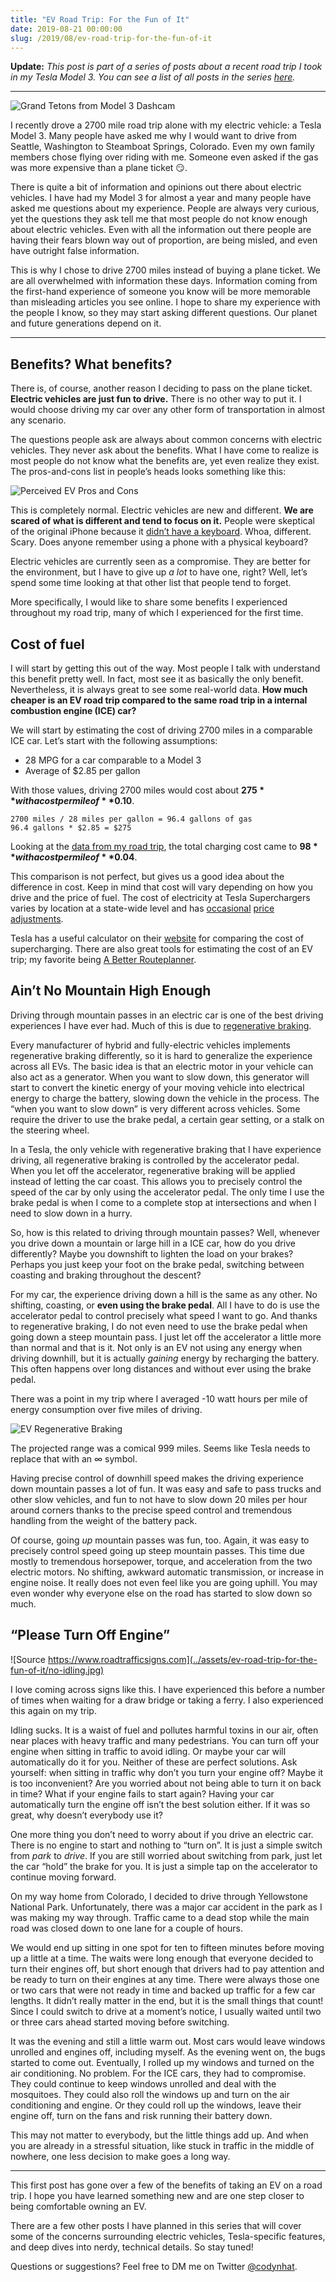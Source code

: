 ```yaml
---
title: "EV Road Trip: For the Fun of It"
date: 2019-08-21 00:00:00
slug: /2019/08/ev-road-trip-for-the-fun-of-it
---
```


**Update:** _This post is part of a series of posts about a recent road trip I took in my Tesla Model 3. You can see a list of all posts in the series [here](/categories/ev-road-trip/)._

- - - -

![Grand Tetons from Model 3 Dashcam](../assets/ev-road-trip-for-the-fun-of-it/teton-tesla-model-3-dashcam.png)

I recently drove a 2700 mile road trip alone with my electric vehicle: a Tesla Model 3. Many people have asked me why I would want to drive from Seattle, Washington to Steamboat Springs, Colorado. Even my own family members chose flying over riding with me. Someone even asked if the gas was more expensive than a plane ticket 😏.

There is quite a bit of information and opinions out there about electric vehicles. I have had my Model 3 for almost a year and many people have asked me questions about my experience. People are always very curious, yet the questions they ask tell me that most people do not know enough about electric vehicles. Even with all the information out there people are having their fears blown way out of proportion, are being misled, and even have outright false information.

This is why I chose to drive 2700 miles instead of buying a plane ticket. We are all overwhelmed with information these days. Information coming from the first-hand experience of someone you know will be more memorable than misleading articles you see online. I hope to share my experience with the people I know, so they may start asking different questions. Our planet and future generations depend on it.

- - - -

## Benefits? What benefits?
There is, of course, another reason I deciding to pass on the plane ticket. **Electric vehicles are just fun to drive.** There is no other way to put it. I would choose driving my car over any other form of transportation in almost any scenario.

The questions people ask are always about common concerns with electric vehicles. They never ask about the benefits. What I have come to realize is most people do not know what the benefits are, yet even realize they exist. The pros-and-cons list in people’s heads looks something like this:

![Perceived EV Pros and Cons](../assets/ev-road-trip-for-the-fun-of-it/pros-cons.png)

This is completely normal. Electric vehicles are new and different. **We are scared of what is different and tend to focus on it.** People were skeptical of the original iPhone because it [didn’t have a keyboard](https://daringfireball.net/2008/05/regarding_the_iphone_keyboard). Whoa, different. Scary. Does anyone remember using a phone with a physical keyboard?

Electric vehicles are currently seen as a compromise. They are better for the environment, but I have to give up _a lot_ to have one, right? Well, let’s spend some time looking at that other list that people tend to forget.

More specifically, I would like to share some benefits I experienced throughout my road trip, many of which I experienced for the first time.

## Cost of fuel
I will start by getting this out of the way. Most people I talk with understand this benefit pretty well. In fact, most see it as basically the only benefit. Nevertheless, it is always great to see some real-world data. **How much cheaper is an EV road trip compared to the same road trip in a internal combustion engine (ICE) car?**

We will start by estimating the cost of driving 2700 miles in a comparable ICE car. Let’s start with the following assumptions:
* 28 MPG for a car comparable to a Model 3
* Average of $2.85 per gallon

With those values, driving 2700 miles would cost about **$275** with a cost per mile of **$0.10**.
```
2700 miles / 28 miles per gallon = 96.4 gallons of gas
96.4 gallons * $2.85 = $275
```

Looking at the [data from my road trip](/data/ev-road-trip/), the total charging cost came to **$98** with a cost per mile of **$0.04**.

This comparison is not perfect, but gives us a good idea about the difference in cost. Keep in mind that cost will vary depending on how you drive and the price of fuel. The cost of electricity at Tesla Superchargers varies by location at a state-wide level and has [occasional](https://electrek.co/2018/03/11/tesla-increases-cost-supercharger/) [price](https://electrek.co/2019/01/18/tesla-increases-supercharger-prices/) [adjustments](https://electrek.co/2019/01/22/tesla-cuts-supercharger-prices-back-down-customer-backlash/).

Tesla has a useful calculator on their [website](https://www.tesla.com/supercharger) for comparing the cost of supercharging. There are also great tools for estimating the cost of an EV trip; my favorite being [A Better Routeplanner](https://abetterrouteplanner.com).

## Ain’t No Mountain High Enough
Driving through mountain passes in an electric car is one of the best driving experiences I have ever had. Much of this is due to [regenerative braking](https://cleantechnica.com/2018/09/30/regenerative-braking-is-one-of-the-joys-of-driving-an-ev/).

Every manufacturer of hybrid and fully-electric vehicles implements regenerative braking differently, so it is hard to generalize the experience across all EVs. The basic idea is that an electric motor in your vehicle can also act as a generator. When you want to slow down, this generator will start to convert the kinetic energy of your moving vehicle into electrical energy to charge the battery, slowing down the vehicle in the process. The “when you want to slow down” is very different across vehicles. Some require the driver to use the brake pedal, a certain gear setting, or a stalk on the steering wheel.

In a Tesla, the only vehicle with regenerative braking that I have experience driving, all regenerative braking is controlled by the accelerator pedal. When you let off the accelerator, regenerative braking will be applied instead of letting the car coast. This allows you to precisely control the speed of the car by only using the accelerator pedal. The only time I use the brake pedal is when I come to a complete stop at intersections and when I need to slow down in a hurry.

So, how is this related to driving through mountain passes? Well, whenever you drive down a mountain or large hill in a ICE car, how do you drive differently? Maybe you downshift to lighten the load on your brakes? Perhaps you just keep your foot on the brake pedal, switching between coasting and braking throughout the descent?

For my car, the experience driving down a hill is the same as any other. No shifting, coasting, or **even using the brake pedal**. All I have to do is use the accelerator pedal to control precisely what speed I want to go. And thanks to regenerative braking, I do not even need to use the brake pedal when going down a steep mountain pass. I just let off the accelerator a little more than normal and that is it. Not only is an EV not using any energy when driving downhill, but it is actually _gaining_ energy by recharging the battery. This often happens over long distances and without ever using the brake pedal.

There was a point in my trip where I averaged -10 watt hours per mile of energy consumption over five miles of driving.

![EV Regenerative Braking](../assets/ev-road-trip-for-the-fun-of-it/ev-downhill-regenerative-braking.jpg)

The projected range was a comical 999 miles. Seems like Tesla needs to replace that with an ∞ symbol.

Having precise control of downhill speed makes the driving experience down mountain passes a lot of fun. It was easy and safe to pass trucks and other slow vehicles, and fun to not have to slow down 20 miles per hour around corners thanks to the precise speed control and tremendous handling from the weight of the battery pack.

Of course, going _up_ mountain passes was fun, too. Again, it was easy to precisely control speed going up steep mountain passes. This time due mostly to tremendous horsepower, torque, and acceleration from the two electric motors. No shifting, awkward automatic transmission, or increase in engine noise. It really does not even feel like you are going uphill. You may even wonder why everyone else on the road has started to slow down so much.

## “Please Turn Off Engine”

![Source https://www.roadtrafficsigns.com](../assets/ev-road-trip-for-the-fun-of-it/no-idling.jpg)

I love coming across signs like this. I have experienced this before a number of times when waiting for a draw bridge or taking a ferry. I also experienced this again on my trip.

Idling sucks. It is a waist of fuel and pollutes harmful toxins in our air, often near places with heavy traffic and many pedestrians. You can turn off your engine when sitting in traffic to avoid idling. Or maybe your car will automatically do it for you. Neither of these are perfect solutions. Ask yourself: when sitting in traffic why don’t you turn your engine off? Maybe it is too inconvenient? Are you worried about not being able to turn it on back in time? What if your engine fails to start again? Having your car automatically turn the engine off isn’t the best solution either. If it was so great, why doesn’t everybody use it?

One more thing you don’t need to worry about if you drive an electric car. There is no engine to start and nothing to “turn on”. It is just a simple switch from _park_ to _drive_. If you are still worried about switching from park, just let the car “hold” the brake for you. It is just a simple tap on the accelerator to continue moving forward.

On my way home from Colorado, I decided to drive through Yellowstone National Park. Unfortunately, there was a major car accident in the park as I was making my way through. Traffic came to a dead stop while the main road was closed down to one lane for a couple of hours.

We would end up sitting in one spot for ten to fifteen minutes before moving up a little at a time. The waits were long enough that everyone decided to turn their engines off, but short enough that drivers had to pay attention and be ready to turn on their engines at any time. There were always those one or two cars that were not ready in time and backed up traffic for a few car lengths. It didn’t really matter in the end, but it is the small things that count! Since I could switch to drive at a moment’s notice, I usually waited until two or three cars ahead started moving before switching.

It was the evening and still a little warm out. Most cars would leave windows unrolled and engines off, including myself. As the evening went on, the bugs started to come out. Eventually, I rolled up my windows and turned on the air conditioning. No problem. For the ICE cars, they had to compromise. They could continue to keep windows unrolled and deal with the mosquitoes. They could also roll the windows up and turn on the air conditioning and engine. Or they could roll up the windows, leave their engine off, turn on the fans and risk running their battery down.

This may not matter to everybody, but the little things add up. And when you are already in a stressful situation, like stuck in traffic in the middle of nowhere, one less decision to make goes a long way.

- - - -

This first post has gone over a few of the benefits of taking an EV on a road trip. I hope you have learned something new and are one step closer to being comfortable owning an EV.

There are a few other posts I have planned in this series that will cover some of the concerns surrounding electric vehicles, Tesla-specific features, and deep dives into nerdy, technical details. So stay tuned!

Questions or suggestions? Feel free to DM me on Twitter [@codynhat](https://twitter.com/codynhat).

